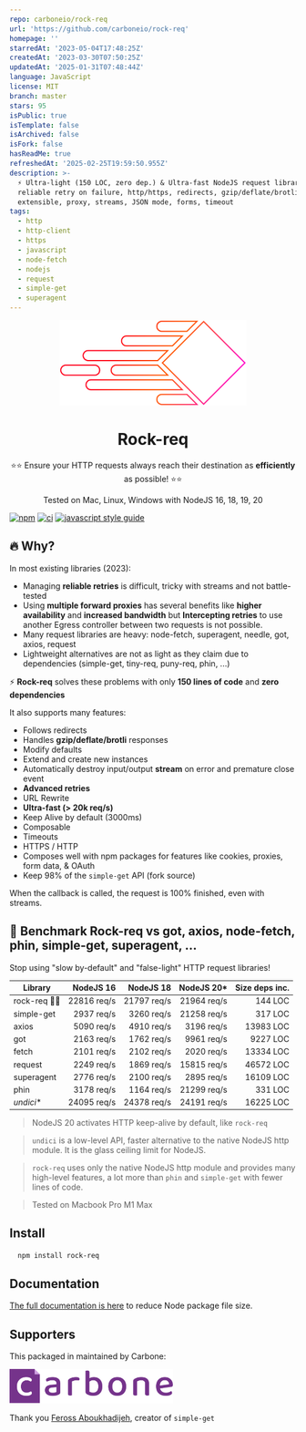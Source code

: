```yaml
---
repo: carboneio/rock-req
url: 'https://github.com/carboneio/rock-req'
homepage: ''
starredAt: '2023-05-04T17:48:25Z'
createdAt: '2023-03-30T07:50:25Z'
updatedAt: '2025-01-31T07:48:44Z'
language: JavaScript
license: MIT
branch: master
stars: 95
isPublic: true
isTemplate: false
isArchived: false
isFork: false
hasReadMe: true
refreshedAt: '2025-02-25T19:59:50.955Z'
description: >-
  ⚡️ Ultra-light (150 LOC, zero dep.) & Ultra-fast NodeJS request library with
  reliable retry on failure, http/https, redirects, gzip/deflate/brotli,
  extensible, proxy, streams, JSON mode, forms, timeout
tags:
  - http
  - http-client
  - https
  - javascript
  - node-fetch
  - nodejs
  - request
  - simple-get
  - superagent
---
```



<p align="center">
  <img src="https://raw.githubusercontent.com/carboneio/rock-req/master/doc/rock-req-logo.svg" alt="rock-req logo" height="150"/>
</p>

<h1 align="center" style="border-bottom:none;">Rock-req</h1>

<p align="center">⭐️⭐️ Ensure your HTTP requests always reach their destination as <b>efficiently</b> as possible! ⭐️⭐️</p>
<p align="center">Tested on Mac, Linux, Windows with NodeJS 16, 18, 19, 20</p>

[![npm][npm-image]][npm-url]  [![ci][ci-image]][ci-url]  [![javascript style guide][standard-image]][standard-url]

[standard-image]: https://img.shields.io/badge/code_style-standard-brightgreen.svg
[standard-url]: https://standardjs.com
[npm-image]: https://img.shields.io/npm/v/rock-req.svg
[npm-url]: https://npmjs.org/package/rock-req
[ci-url]: https://github.com/carboneio/rock-req/actions
[ci-image]: https://img.shields.io/github/actions/workflow/status/carboneio/rock-req/ci.yml?branch=master

## 🔥 Why?

In most existing libraries (2023):

- Managing **reliable retries** is difficult, tricky with streams and not battle-tested
- Using **multiple forward proxies** has several benefits like **higher availability** and **increased bandwidth** but 
  **Intercepting retries** to use another Egress controller between two requests is not possible.
- Many request libraries are heavy: node-fetch, superagent, needle, got, axios, request
- Lightweight alternatives are not as light as they claim due to dependencies (simple-get, tiny-req, puny-req, phin, ...)

⚡️ **Rock-req** solves these problems with only **150 lines of code** and **zero dependencies**

It also supports many features:

- Follows redirects
- Handles **gzip/deflate/brotli** responses
- Modify defaults
- Extend and create new instances
- Automatically destroy input/output **stream** on error and premature close event
- **Advanced retries**
- URL Rewrite
- **Ultra-fast (> 20k req/s)**
- Keep Alive by default (3000ms)
- Composable
- Timeouts
- HTTPS / HTTP
- Composes well with npm packages for features like cookies, proxies, form data, & OAuth
- Keep 98% of the `simple-get` API (fork source)

When the callback is called, the request is 100% finished, even with streams.


## 🚀 Benchmark Rock-req vs got, axios, node-fetch, phin, simple-get, superagent, ...

Stop using "slow by-default" and "false-light" HTTP request libraries!


| Library      | NodeJS 16     | NodeJS 18     | NodeJS 20*     | Size deps inc. |
| ------------ |--------------:|--------------:| --------------:| --------------:|
| rock-req 🙋‍♂️  | 22816 req/s   | 21797 req/s   |  21964 req/s   |  144 LOC       |
| simple-get   |  2937 req/s   |  3260 req/s   |  21258 req/s   |   317 LOC      |
| axios        |  5090 req/s   |  4910 req/s   |   3196 req/s   | 13983 LOC      |
| got          |  2163 req/s   |  1762 req/s   |   9961 req/s   |  9227 LOC      |
| fetch        |  2101 req/s   |  2102 req/s   |   2020 req/s   | 13334 LOC      |
| request      |  2249 req/s   |  1869 req/s   |  15815 req/s   | 46572 LOC      |
| superagent   |  2776 req/s   |  2100 req/s   |   2895 req/s   | 16109 LOC      |
| phin         |  3178 req/s   |  1164 req/s   |  21299 req/s   |   331 LOC      |
| _undici_*    | 24095 req/s   | 24378 req/s   |  24191 req/s   | 16225 LOC      |


> NodeJS 20 activates HTTP keep-alive by default, like `rock-req`

> `undici` is a low-level API, faster alternative to the native NodeJS http module. It is the glass ceiling limit for NodeJS.

> `rock-req` uses only the native NodeJS http module and provides many high-level features, a lot more than `phin` and `simple-get` with fewer lines of code.

> Tested on Macbook Pro M1 Max


## Install

```bash
  npm install rock-req
```

## Documentation

[The full documentation is here](doc/api.md) to reduce Node package file size.

## Supporters

This packaged in maintained by Carbone:

<p>
  <a href="https://carbone.io" alt="Carbone.io - Efficient PDF / DOCX / XLSX / CSV / HTML / XML generator with templates and JSON">
    <img src="https://raw.githubusercontent.com/carboneio/rock-req/master/doc/carbone-logo.svg" alt="Carbone.io logo" height="60"/>
  </a>
</p>


Thank you [Feross Aboukhadijeh](https://github.com/feross), creator of `simple-get` 
